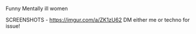 Funny Mentally ill women

SCREENSHOTS - https://imgur.com/a/ZK1zU62
DM either me or techno for issue!
